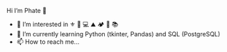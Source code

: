 Hi I’m Phate 👋
- 👀  I’m interested in ⚜ 🎸 💻 ⛰️ 🏕️ 🎵 📚 
- 🌱  I’m currently learning Python (tkinter, Pandas) and SQL (PostgreSQL)
- 📫  How to reach me...
